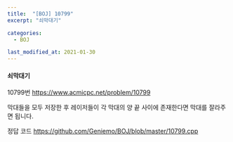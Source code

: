 ```yaml
---
title:  "[BOJ] 10799"
excerpt: "쇠막대기"

categories:
  - BOJ

last_modified_at: 2021-01-30
---
```


#### 쇠막대기

10799번 <https://www.acmicpc.net/problem/10799>

막대들을 모두 저장한 후 레이저들이 각 막대의 양 끝 사이에 존재한다면 막대를 잘라주면 됩니다.

정답 코드 <https://github.com/Geniemo/BOJ/blob/master/10799.cpp>